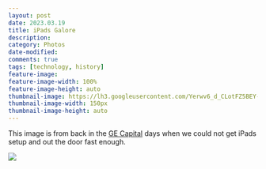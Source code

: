 ```yaml
---
layout: post
date: 2023.03.19
title: iPads Galore
description: 
category: Photos 
date-modified:
comments: true
tags: [technology, history]
feature-image: 
feature-image-width: 100%
feature-image-height: auto
thumbnail-image: https://lh3.googleusercontent.com/Yerwv6_d_CLotFZ5BEY-VmuoG_cypIgLp_v3TIsZLIX01D_l-qX1aTLnfY9i16onVy5lPuuhDdgDGZlwLfMpUzlkG9XKv1lec-WY8hhfMhIwTAj-bGuzQMjWG6AZK09Ygk-AajfWBodV5rpHs6Vir9veyout0N3vBWiPn1Jr9ayvQEXaSX1qrJfHbx0jeE96Z1QxxR2bpt3G-4R_NRnjb3v9lYLuyksDWBxHUT4fP0sU10sEzvZsZ6vfk5nAm4lwHWuxWXlHsLjDukFxjb9Mx5xRiDiUefdgaml1c2E01OBrDjUr2zjRvJ66dz39z4IYJGK08IfFn5ACdPmmWV7wHD97kvVnnNlQ2I_ZqtGLbKsIPJvlOwFL0lw7DbWjYV9Qf0qrZ88Pm-85GsdZClWUnvFUxJJmZF3u9OhUtOVkDhR1Ay6EGQUBxnxZNbieoYU6NZD9fDYLjSh4MS56CJF2wrX0AKaIFdmcaI1jGGP9Gs1D7UC0El94wX4nCmcLwuO3MCKYoceQNPtcz29q6fDCBertCyTv593LGokxt4r94hwqiFuwbV9P3iqq8D9fSNXkJvqyiU3KJevNYMNRrBQ7Iup-clUyLLyrQm5veMJb21p9DETBeivCCR_JhrRebVd7jhtRiV-7r6R4GjvgMtxYCftfgshmVgLuB4yQ46nhWPAEALqAR4k8vcvklQHQtdDzHdhePqPcuYAmY-ydsMnlY1_UhUT0a2a0ChTCGlO6rASATbKbrm3yENMFtCrRF_D6ZGvzCBBNbw4YSMdfsxbKSASZuwo8ubSG0LXWECjUQ2Q2k1BK6v2RAda0zMzMkSGE_HVTSeDFE79ebdya8jZIpcvzFPdVeGWXsvKD6IHVB_kW2KYNVlv8vBd-1pUGDFgaUNDKuFTwcx_9_f8s-Tj21FmrQj2BP6ooxdVdAu9Y_W8rpye2H5HGKJPOj08dD-MtzZtbwXVZ3EvUbffTcUGx=w630-h903-s-no?authuser=0
thumbnail-image-width: 150px
thumbnail-image-height: auto
---
```

This image is from back in the [GE Capital](http://gecapital.com) days when we could not get iPads setup and out the door fast enough.

<a href="https://lh3.googleusercontent.com/Yerwv6_d_CLotFZ5BEY-VmuoG_cypIgLp_v3TIsZLIX01D_l-qX1aTLnfY9i16onVy5lPuuhDdgDGZlwLfMpUzlkG9XKv1lec-WY8hhfMhIwTAj-bGuzQMjWG6AZK09Ygk-AajfWBodV5rpHs6Vir9veyout0N3vBWiPn1Jr9ayvQEXaSX1qrJfHbx0jeE96Z1QxxR2bpt3G-4R_NRnjb3v9lYLuyksDWBxHUT4fP0sU10sEzvZsZ6vfk5nAm4lwHWuxWXlHsLjDukFxjb9Mx5xRiDiUefdgaml1c2E01OBrDjUr2zjRvJ66dz39z4IYJGK08IfFn5ACdPmmWV7wHD97kvVnnNlQ2I_ZqtGLbKsIPJvlOwFL0lw7DbWjYV9Qf0qrZ88Pm-85GsdZClWUnvFUxJJmZF3u9OhUtOVkDhR1Ay6EGQUBxnxZNbieoYU6NZD9fDYLjSh4MS56CJF2wrX0AKaIFdmcaI1jGGP9Gs1D7UC0El94wX4nCmcLwuO3MCKYoceQNPtcz29q6fDCBertCyTv593LGokxt4r94hwqiFuwbV9P3iqq8D9fSNXkJvqyiU3KJevNYMNRrBQ7Iup-clUyLLyrQm5veMJb21p9DETBeivCCR_JhrRebVd7jhtRiV-7r6R4GjvgMtxYCftfgshmVgLuB4yQ46nhWPAEALqAR4k8vcvklQHQtdDzHdhePqPcuYAmY-ydsMnlY1_UhUT0a2a0ChTCGlO6rASATbKbrm3yENMFtCrRF_D6ZGvzCBBNbw4YSMdfsxbKSASZuwo8ubSG0LXWECjUQ2Q2k1BK6v2RAda0zMzMkSGE_HVTSeDFE79ebdya8jZIpcvzFPdVeGWXsvKD6IHVB_kW2KYNVlv8vBd-1pUGDFgaUNDKuFTwcx_9_f8s-Tj21FmrQj2BP6ooxdVdAu9Y_W8rpye2H5HGKJPOj08dD-MtzZtbwXVZ3EvUbffTcUGx=w630-h903-s-no?authuser=0" title=""><img src="https://lh3.googleusercontent.com/Yerwv6_d_CLotFZ5BEY-VmuoG_cypIgLp_v3TIsZLIX01D_l-qX1aTLnfY9i16onVy5lPuuhDdgDGZlwLfMpUzlkG9XKv1lec-WY8hhfMhIwTAj-bGuzQMjWG6AZK09Ygk-AajfWBodV5rpHs6Vir9veyout0N3vBWiPn1Jr9ayvQEXaSX1qrJfHbx0jeE96Z1QxxR2bpt3G-4R_NRnjb3v9lYLuyksDWBxHUT4fP0sU10sEzvZsZ6vfk5nAm4lwHWuxWXlHsLjDukFxjb9Mx5xRiDiUefdgaml1c2E01OBrDjUr2zjRvJ66dz39z4IYJGK08IfFn5ACdPmmWV7wHD97kvVnnNlQ2I_ZqtGLbKsIPJvlOwFL0lw7DbWjYV9Qf0qrZ88Pm-85GsdZClWUnvFUxJJmZF3u9OhUtOVkDhR1Ay6EGQUBxnxZNbieoYU6NZD9fDYLjSh4MS56CJF2wrX0AKaIFdmcaI1jGGP9Gs1D7UC0El94wX4nCmcLwuO3MCKYoceQNPtcz29q6fDCBertCyTv593LGokxt4r94hwqiFuwbV9P3iqq8D9fSNXkJvqyiU3KJevNYMNRrBQ7Iup-clUyLLyrQm5veMJb21p9DETBeivCCR_JhrRebVd7jhtRiV-7r6R4GjvgMtxYCftfgshmVgLuB4yQ46nhWPAEALqAR4k8vcvklQHQtdDzHdhePqPcuYAmY-ydsMnlY1_UhUT0a2a0ChTCGlO6rASATbKbrm3yENMFtCrRF_D6ZGvzCBBNbw4YSMdfsxbKSASZuwo8ubSG0LXWECjUQ2Q2k1BK6v2RAda0zMzMkSGE_HVTSeDFE79ebdya8jZIpcvzFPdVeGWXsvKD6IHVB_kW2KYNVlv8vBd-1pUGDFgaUNDKuFTwcx_9_f8s-Tj21FmrQj2BP6ooxdVdAu9Y_W8rpye2H5HGKJPOj08dD-MtzZtbwXVZ3EvUbffTcUGx=w630-h903-s-no?authuser=0" class="postimage"></a>
